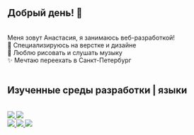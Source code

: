 <h2> Добрый день! 👋 </h2><br>
Меня зовут Анастасия, я занимаюсь веб-разработкой! <br>
👻 Специализируюсь на верстке и дизайне<br>
🌿 Люблю рисовать и слушать музыку<br>
✨️ Мечтаю переехать в Санкт-Петербург<br><br>
<h2>Изученные среды разработки | языки</h2> <br>
<a href="https://github.com/badges/shields"><img src="https://img.shields.io/badge/-Visual Studio Code-grey?logo=visualstudiocode"</a> <a href="https://github.com/badges/shields"><img src="https://img.shields.io/badge/-Figma-grey?logo=figma"</a><br>
<a href="https://github.com/badges/shields"><img src="https://img.shields.io/badge/-HTML-grey?logo=html5"</a> <a href="https://github.com/badges/shields"><img src="https://img.shields.io/badge/-CSS-grey?logo=css3"</a> <a href="https://github.com/badges/shields"><img src="https://img.shields.io/badge/-JavaScript-grey?logo=javascript"</a>
